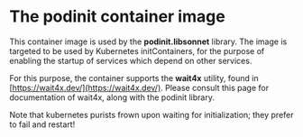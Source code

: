 # The podinit container image

This container image is used by the __podinit.libsonnet__ library. The image is
targeted to be used by Kubernetes initContainers, for the purpose of enabling the
startup of services which depend on other services.

For this purpose, the container supports the __wait4x__ utility, found in
[https://wait4x.dev/](https://wait4x.dev/). Please consult this page for documentation
of wait4x, along with the podinit library.

Note that kubernetes purists frown upon waiting for initialization; they prefer to fail and restart!